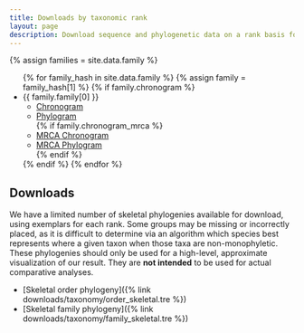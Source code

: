 ```yaml
---
title: Downloads by taxonomic rank
layout: page
description: Download sequence and phylogenetic data on a rank basis for the Fish Tree of Life
---
```


{% assign families = site.data.family %}


<ul>
{% for family_hash in site.data.family %}
{% assign family = family_hash[1] %}
{% if family.chronogram %}
<li>{{ family.family[0] }}
<ul>
<li><a href="{{ family.chronogram | relative_url }}">Chronogram</a></li>
<li><a href="{{ family.phylogram | relative_url }}">Phylogram</a></li>
{% if family.chronogram_mrca %}
<li><a href="{{ family.chronogram_mrca | relative_url }}">MRCA Chronogram</a></li>
<li><a href="{{ family.phylogram_mrca | relative_url }}">MRCA Phylogram</a></li>
{% endif %}
</ul>
</li>
{% endif %}
{% endfor %}
</ul>

## Downloads

We have a limited number of skeletal phylogenies available for download, using exemplars for each rank. Some groups may be missing or incorrectly placed, as it is difficult to determine via an algorithm which species best represents where a given taxon when those taxa are non-monophyletic. These phylogenies should only be used for a high-level, approximate visualization of our result. They are **not intended** to be used for actual comparative analyses.

* [Skeletal order phylogeny]({% link downloads/taxonomy/order_skeletal.tre %})
* [Skeletal family phylogeny]({% link downloads/taxonomy/family_skeletal.tre %})
